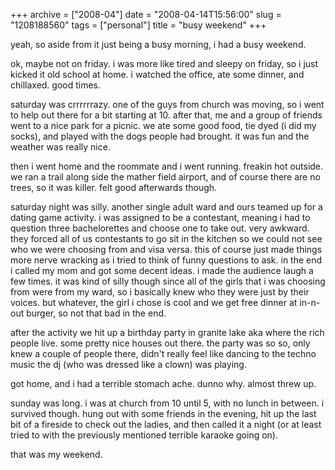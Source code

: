 +++
archive = ["2008-04"]
date = "2008-04-14T15:56:00"
slug = "1208188560"
tags = ["personal"]
title = "busy weekend"
+++

yeah, so aside from it just being a busy morning, i had a busy weekend.

ok, maybe not on friday. i was more like tired and sleepy on friday, so
i just kicked it old school at home. i watched the office, ate some
dinner, and chillaxed. good times.

saturday was crrrrrrazy. one of the guys from church was moving, so i went
to help out there for a bit starting at 10. after that, me and a group of
friends went to a nice park for a picnic. we ate some good food, tie dyed
(i did my socks), and played with the dogs people had brought. it was fun
and the weather was really nice.

then i went home and the roommate and i went running. freakin hot outside.
we ran a trail along side the mather field airport, and of course there
are no trees, so it was killer. felt good afterwards though.

saturday night was silly. another single adult ward and ours teamed up for
a dating game activity. i was assigned to be a contestant, meaning i had
to question three bachelorettes and choose one to take out. very awkward.
they forced all of us contestants to go sit in the kitchen so we could not
see who we were choosing from and visa versa. this of course just made
things more nerve wracking as i tried to think of funny questions to ask.
in the end i called my mom and got some decent ideas. i made the audience
laugh a few times. it was kind of silly though since all of the girls that
i was choosing from were from my ward, so i basically knew who they were
just by their voices. but whatever, the girl i chose is cool and we get
free dinner at in-n-out burger, so not that bad in the end.

after the activity we hit up a birthday party in granite lake aka where
the rich people live. some pretty nice houses out there. the party was so
so, only knew a couple of people there, didn't really feel like dancing to
the techno music the dj (who was dressed like a clown) was playing.

got home, and i had a terrible stomach ache. dunno why. almost threw up.

sunday was long. i was at church from 10 until 5, with no lunch in
between. i survived though. hung out with some friends in the evening, hit
up the last bit of a fireside to check out the ladies, and then called it
a night (or at least tried to with the previously mentioned terrible
karaoke going on).

that was my weekend.

